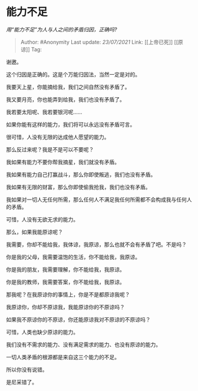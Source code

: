 # 能力不足
*用“能力不足”为人与人之间的矛盾归因，正确吗?*

> Author: #Anonymity
> Last update: *23/07/2021* 
> Link: [[上帝已死]] [[原谅]]
> Tag:   

 
谢邀。

这个归因是正确的。这是个万能归因法，当然一定是对的。

  


我要天上星，你能摘给我，我们之间自然没有矛盾了。

我又要月亮，你也能弄到给我，我们也没有矛盾了。

我若要太阳呢、我若要银河呢……

如果你能有这样的能力，我们将可以永远没有矛盾可言。

很可惜，人没有无限的达成他人愿望的能力。

那么反过来呢？我是不是可以不要呢？

我如果有能力不要你帮我摘星，我们就没有矛盾。

我如果有能力自己打赢战斗，那么你即使叛逃，我们也没有矛盾。

我如果有无限的财富，那么你即使偷我抢我，我们也没有矛盾。

我如果对一切人无任何所需，那么任何人不满足我任何所需都不会构成我与任何人的矛盾。

可惜，人没有无欲无求的能力。

那么，如果我能原谅呢？

我需要，你却不能给我，我体谅，我原谅，那么也就不会有矛盾了吧。不是吗？

你是我的父母，我需要温饱的生活，你不能给我，我原谅。

你是我的朋友，我需要理解，你不能给我，我原谅。

你是我的教师，我需要答案，你不能给我，我原谅。

那我呢？在我原谅你的事情上，你是不是都原谅我呢？

我原谅你，你却不原谅我，我能原谅你的不原谅吗？

如果我不原谅你的不原谅，你还能原谅我对不原谅的不原谅吗？

可惜，人类也缺少原谅的能力。

我们没有不需求的能力、没有满足需求的能力、也没有原谅的能力。

一切人类矛盾的根源都是来自这三个能力的不足。

所以你没有说错。

是尼采错了。



